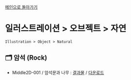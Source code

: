 [메인으로 돌아가기](/README.md)

# 일러스트레이션 > 오브젝트 > 자연
```
Illustration > Object > Natural
```

## :card_index_dividers: 암석 (Rock)
- Middle2D-001 / 암석문과 나무 : [결과물](/Object-Natural/Middle2D-Rock-001.md) / [다운로드](https://gofile.me/6XDCl/GRnXtZPWM)
